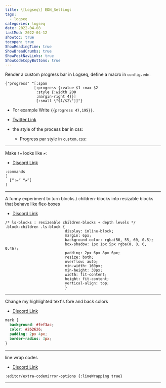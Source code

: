 ```yaml
---
title: \[Logseq\] EDN_Settings
tags:
  - logseq
categories: logseq
date: 2022-04-08
lastMod: 2022-04-12
showtoc: true
tocopen: true
ShowReadingTime: true
ShowBreadCrumbs: true
ShowPostNavLinks: true
ShowCodeCopyButtons: true
---
```


Render a custom progress bar in Logseq, define a macro in `config.edn`:

```edn
{"progress" "[:span
			 [:progress {:value $1 :max $2
              :style {:width 200
              :margin-right 4}}]
              [:small \"$1/$2\"]]"}
```

- For example Write `{{progress 47,195}}`.

- [Twitter Link](https://twitter.com/pengx17/status/1502293155974025218)

- the style of the process bar in css:

  - Progress par style in `custom.css`:

---

Make `!=` looks like `≠`:

- [Discord Link](https://discord.com/channels/725182569297215569/752845138148982877/951915033884000266)

```edn
:commands
[
  [“!=“ “≠”]
]
```

---

A funny experiment to turn blocks / children-blocks into resizable blocks that behave like flex-boxes

- [Discord Link](https://discord.com/channels/725182569297215569/752845138148982877/951186890328002570)

```edn
/* ls-blocks : resizeable children-blocks + depth levels */
.block-children .ls-block {
                           display: inline-block;
                           margin: 6px;
                           background-color: rgba(50, 55, 60, 0.5);
                           box-shadow: 1px 1px 5px rgba(0, 0, 0, 0.46);
                           padding: 2px 6px 8px 6px;
                           resize: both;
                           overflow: auto;
                           min-width: 160px;
                           min-height: 30px;
                           width: fit-content;
                           height: fit-content;
                           vertical-align: top;
                           }
```

---

Change my highlighted text's fore and back colors

- [Discord Link](https://discord.com/channels/725182569297215569/752845138148982877/950759618638917652)

```css
mark {
  background: #fef3ac;
  color: #262626;
  padding: 2px 4px;
  border-radius: 3px;
}
```

---

line wrap codes

- [Discord Link](https://discord.com/channels/725182569297215569/725182570131751005/963372513348423690)

```edn
:editor/extra-codemirror-options {:lineWrapping true}
```

---
